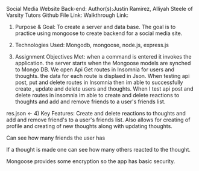Social Media Website Back-end:
Author(s):Justin Ramirez, Alliyah Steele of Varsity Tutors
Github File Link:
Walkthrough Link: 


1) Purpose & Goal: To create a server and data base. The goal is to practice using mongoose to create backend for a social media site.

2) Technologies Used: Mongodb, mongoose, node.js, express.js

3) Assignment Objectives Met: when a command is entered it invokes the application. 
the server starts when the Mongoose models are synched to Mongo DB. 
We open Api Get routes in Insomnia for users and thoughts. the data for each route is displaed in Json. 
When testing api post, put and delete routes in Insomnia then im able to successfully create , update and delete users and thoughts. 
When I test api post and delete routes in insomnia im able to create and delete reactions to thoughts and add and remove friends to a user's friends list. 

res.json <- 
4) Key Features: Create and delete reactions to thoughts and add and remove friend's to a user's friends list. Also allows for creating of profile and creating of new thoughts along with updating thoughts. 

Can see how many friends the user has

If a thought is made one can see how many others reacted to the thought. 

Mongoose provides some encryption so the app has basic security.